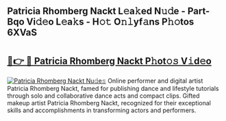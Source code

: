 ## Patricia Rhomberg Nackt L𝚎a𝚔ed N𝚞𝚍e - Part-Bqo Vi𝚍𝚎o L𝚎a𝚔s - H𝚘𝚝 O𝚗𝚕yf𝚊ns P𝚑𝚘tos 6XVaS

# <h2><a href="http://kf54d0.oniu.top/?m=Patricia+Rhomberg+Nackt">🔗👉 🔴 Patricia Rhomberg Nackt P𝚑ot𝚘𝚜 V𝚒d𝚎o</a></h2>

[![Patricia Rhomberg Nackt Nu𝚍e𝚜](https://i.imgur.com/0qMVB7G.gif)](http://kf54d0.oniu.top/?m=Patricia+Rhomberg+Nackt)
Online performer and digital artist Patricia Rhomberg Nackt, famed for publishing dance and lifestyle tutorials through solo and collaborative dance acts and compact clips. Gifted makeup artist Patricia Rhomberg Nackt, recognized for their exceptional skills and accomplishments in transforming actors and performers.  
